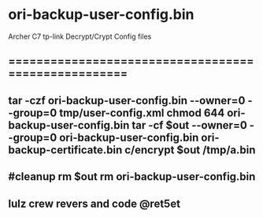 # ori-backup-user-config.bin
Archer C7 tp-link Decrypt/Crypt Config files


====================================================
----------------------------------------------------

tar -czf ori-backup-user-config.bin --owner=0 --group=0 tmp/user-config.xml
chmod 644 ori-backup-user-config.bin
tar -cf $out --owner=0 --group=0 ori-backup-user-config.bin ori-backup-certificate.bin
c/encrypt $out /tmp/a.bin
----------------------------------------------------
#cleanup
rm $out
rm ori-backup-user-config.bin
----------------------------------------------------
lulz crew
revers and code @ret5et
----------------------------------------------------
